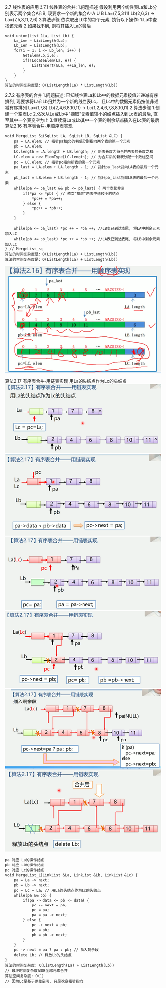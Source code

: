 2.7 线性表的应用
2.7.1 线性表的合并:
    1.问题描述
    假设利用两个线性表La和Lb分别表示两个集合A和B, 现要求一个新的集合A=A U B
    La=(7,5,3,11) Lb(2,6,3) -> La=(7,5,3,11,2,6)
    2.算法步骤
    依次取出Lb中的每个元素, 执行以下操作:
    1.La中查找该元素
    2.如果找不到, 则将其插入La的最后
```
void union(List &La, List Lb) {
    La_Len = ListLength(La);
    Lb_Len = ListLength(Lb);
    for(i = 1; i <= Lb_len; i++) {
        GetElem(Lb,i,e);
        if(!LocateElem(La, e)) {
            ListInsert(&La, ++La_len, e);
        }
    }
}
算法的时间复杂度是: O(ListLength(La) * ListLength(Lb))
```

2.7.2 有序表的合并
    1.问题描述:
    已知线性表La和Lb中的数据元素按值非递减有序排列, 现要求将La和Lb归并为一个新的线性表Lc，
    且Lc中的数据元素仍按值非递减有序排列
    La=(1,7,8) Lb(2,4,6,8,10,11) -> Lc(1,2,4,6,7,8,8,10,11)
    2.算法步骤
    1.创建一个空表Lc
    2.依次从La或Lb中"摘取"元素值较小的结点插入到Lc表的最后, 直至其中一个表变空为止
    3.继续将La或Lb其中一个表的剩余结点插入在Lc表的最后
算法2.16 有序表合并-用顺序表实现
```
void MergeList_Sq(SqList LA, SqList LB, SqList &LC) {
    pa = LA.elem; // 指针pa和pb的初值分别指向两个表的第一个元素
    pb = LA.elem; 
    LC.length = LA.length + LB.length; // 新表长度为待合并两表的长度之和
    LC.elem = new ElemType[LC.length]; // 为合并后的新表分配一个数组空间
    pc = LC.elem; // 指针pc指向新表的第一个元素
    pa_last = LA.elem + LA.length - 1; // 指针pa_last指向LA表的最后一个元素
    pb_last = LB.elem + LB.length - 1; // 指针pb_last指向LB表的最后一个元素
    while(pa <= pa_last && pb <= pb_last) { 两个表都非空
        if(*pa <= *pb) { // 依次"摘取"两表中值较小的结点
            *pc++ = *pa++;
        } else {
            *pc++ = *pb++;
        }
    }

    while(pa <= pa_last) *pc ++ = *pa ++; //LB表已到达表尾, 将LA中剩余元素加入LC
    while(pb <= pb_last) *pc ++ = *pb ++; //LA表已到达表尾, 将LB中剩余元素加入LC
} // MergeList_sq
算法的时间复杂度是: O(ListLength(La) + ListLength(Lb))
算法的空间复杂度是: O(ListLength(La) + ListLength(Lb))
```
![有序表合并-用顺序表实现.jpg](images/有序表合并-用顺序表实现.jpg)

算法2.17 有序表合并-用链表实现
用La的头结点作为Lc的头结点
![有序表合并-用链表实现1.jpg](images/有序表合并-用链表实现1.jpg)
![有序表合并-用链表实现2.jpg](images/有序表合并-用链表实现2.jpg)
![有序表合并-用链表实现3.jpg](images/有序表合并-用链表实现3.jpg)
![有序表合并-用链表实现4.jpg](images/有序表合并-用链表实现4.jpg)
![有序表合并-用链表实现5.jpg](images/有序表合并-用链表实现5.jpg)
![有序表合并-用链表实现6.jpg](images/有序表合并-用链表实现6.jpg)
```
pa 对应 La的操作结点
pb 对应 Lb的操作结点
pc 对应 Lc的操作结点
void MergeList_L(LinkList &La, LinkList &Lb, LinkList &Lc) {
    pa = La -> next;
    pb = Lb -> next;
    pc = Lc = La; // 用La的头结点作为Lc的头结点
    while(pa && pb) {
        if(pa -> data <= pb -> data) {
            pc -> next = pa;
            pc = pa;
            pa = pa -> next;
        } else {
            pc -> next = pb;
            pc = pb;
            pb = pb -> next;
        }
    }
    pc -> next = pa ? pa : pb; // 插入剩余段
    delete Lb; // 释放Lb的头结点
}
算法的时间复杂度: O(ListLength(La) + ListLength(Lb))
// 最坏时间复杂度A和B全部元素合并
算法空间复杂度: O(1)
// 因为Lc是基于原始空间, 只是改变指针指向
```
